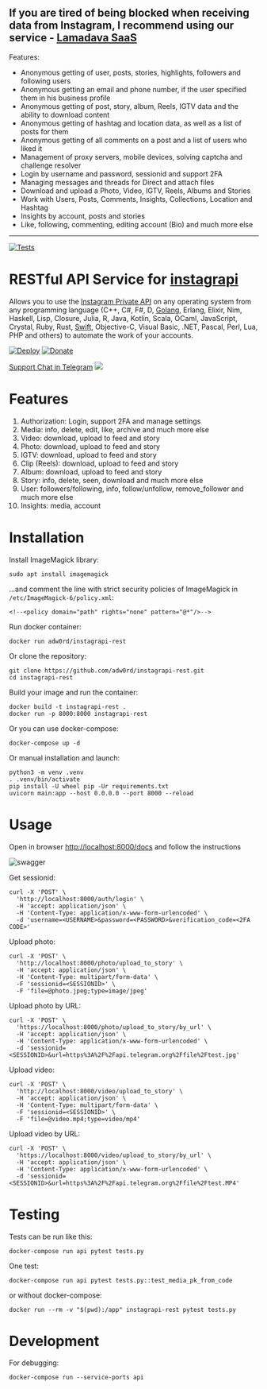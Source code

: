 ## If you are tired of being blocked when receiving data from Instagram, I recommend using our service - [Lamadava SaaS](https://lamadava.com)

Features:

* Anonymous getting of user, posts, stories, highlights, followers and following users
* Anonymous getting an email and phone number, if the user specified them in his business profile
* Anonymous getting of post, story, album, Reels, IGTV data and the ability to download content
* Anonymous getting of hashtag and location data, as well as a list of posts for them
* Anonymous getting of all comments on a post and a list of users who liked it
* Management of proxy servers, mobile devices, solving captcha and challenge resolver
* Login by username and password, sessionid and support 2FA
* Managing messages and threads for Direct and attach files
* Download and upload a Photo, Video, IGTV, Reels, Albums and Stories
* Work with Users, Posts, Comments, Insights, Collections, Location and Hashtag
* Insights by account, posts and stories
* Like, following, commenting, editing account (Bio) and much more else

---

[![Tests](https://github.com/adw0rd/instagrapi-rest/actions/workflows/tests.yml/badge.svg?branch=main)](https://github.com/adw0rd/instagrapi-rest/actions/workflows/tests.yml)

# RESTful API Service for [instagrapi](https://github.com/adw0rd/instagrapi)

Allows you to use the [Instagram Private API](https://github.com/adw0rd/instagrapi) on any operating system from any programming language (C++, C#, F#, D, [Golang](golang), Erlang, Elixir, Nim, Haskell, Lisp, Closure, Julia, R, Java, Kotlin, Scala, OCaml, JavaScript, Crystal, Ruby, Rust, [Swift](swift), Objective-C, Visual Basic, .NET, Pascal, Perl, Lua, PHP and others) to automate the work of your accounts. 

[![Deploy](https://www.herokucdn.com/deploy/button.svg)](https://heroku.com/deploy)
[![Donate](https://www.buymeacoffee.com/assets/img/custom_images/yellow_img.png)](https://www.buymeacoffee.com/adw0rd)

[Support Chat in Telegram](https://t.me/instagrapi)
![](https://gist.githubusercontent.com/m8rge/4c2b36369c9f936c02ee883ca8ec89f1/raw/c03fd44ee2b63d7a2a195ff44e9bb071e87b4a40/telegram-single-path-24px.svg)

# Features

1. Authorization: Login, support 2FA and manage settings
2. Media: info, delete, edit, like, archive and much more else
3. Video: download, upload to feed and story
4. Photo: download, upload to feed and story
5. IGTV: download, upload to feed and story
6. Clip (Reels): download, upload to feed and story
7. Album: download, upload to feed and story
8. Story: info, delete, seen, download and much more else
9. User: followers/following, info, follow/unfollow, remove_follower and much more else
10. Insights: media, account

# Installation

Install ImageMagick library:
```
sudo apt install imagemagick
```

...and comment the line with strict security policies of ImageMagick in `/etc/ImageMagick-6/policy.xml`:
```
<!--<policy domain="path" rights="none" pattern="@*"/>-->
```

Run docker container:
```
docker run adw0rd/instagrapi-rest
```

Or clone the repository:
```
git clone https://github.com/adw0rd/instagrapi-rest.git
cd instagrapi-rest
```

Build your image and run the container:
```
docker build -t instagrapi-rest .
docker run -p 8000:8000 instagrapi-rest
```

Or you can use docker-compose:
```
docker-compose up -d
```

Or manual installation and launch:

```
python3 -m venv .venv
. .venv/bin/activate
pip install -U wheel pip -Ur requirements.txt
uvicorn main:app --host 0.0.0.0 --port 8000 --reload
```

# Usage

Open in browser [http://localhost:8000/docs](http://localhost:8000/docs) and follow the instructions

![swagger](https://user-images.githubusercontent.com/546889/126989357-8214aa5c-fe42-4be4-b118-bd3585cd3292.png)


Get sessionid:

```
curl -X 'POST' \
  'http://localhost:8000/auth/login' \
  -H 'accept: application/json' \
  -H 'Content-Type: application/x-www-form-urlencoded' \
  -d 'username=<USERNAME>&password=<PASSWORD>&verification_code=<2FA CODE>'
```

Upload photo:

```
curl -X 'POST' \
  'http://localhost:8000/photo/upload_to_story' \
  -H 'accept: application/json' \
  -H 'Content-Type: multipart/form-data' \
  -F 'sessionid=<SESSIONID>' \
  -F 'file=@photo.jpeg;type=image/jpeg'
```

Upload photo by URL:

```
curl -X 'POST' \
  'https://localhost:8000/photo/upload_to_story/by_url' \
  -H 'accept: application/json' \
  -H 'Content-Type: application/x-www-form-urlencoded' \
  -d 'sessionid=<SESSIONID>&url=https%3A%2F%2Fapi.telegram.org%2Ffile%2Ftest.jpg'
```

Upload video:

```
curl -X 'POST' \
  'http://localhost:8000/video/upload_to_story' \
  -H 'accept: application/json' \
  -H 'Content-Type: multipart/form-data' \
  -F 'sessionid=<SESSIONID>' \
  -F 'file=@video.mp4;type=video/mp4'
```

Upload video by URL:

```
curl -X 'POST' \
  'https://localhost:8000/video/upload_to_story/by_url' \
  -H 'accept: application/json' \
  -H 'Content-Type: application/x-www-form-urlencoded' \
  -d 'sessionid=<SESSIONID>&url=https%3A%2F%2Fapi.telegram.org%2Ffile%2Ftest.MP4'
```

# Testing

Tests can be run like this:

`docker-compose run api pytest tests.py`

One test:

`docker-compose run api pytest tests.py::test_media_pk_from_code`

or without docker-compose:

`docker run --rm -v "$(pwd):/app" instagrapi-rest pytest tests.py`

# Development

For debugging:

`docker-compose run --service-ports api`
